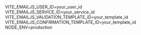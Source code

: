 VITE_EMAILJS_USER_ID=your_user_id
   VITE_EMAILJS_SERVICE_ID=your_service_id
   VITE_EMAILJS_VALIDATION_TEMPLATE_ID=your_template_id
   VITE_EMAILJS_CONFIRMATION_TEMPLATE_ID=your_template_id
   NODE_ENV=production